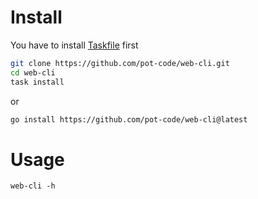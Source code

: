 # Install

You have to install [Taskfile](https://taskfile.dev/) first

```bash
git clone https://github.com/pot-code/web-cli.git
cd web-cli
task install
```

or

```bash
go install https://github.com/pot-code/web-cli@latest
```

# Usage

`web-cli -h`
